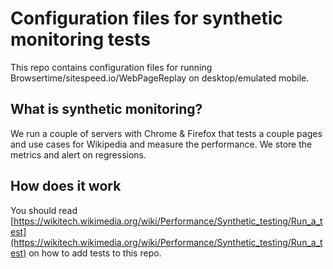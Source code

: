 # Configuration files for synthetic monitoring tests

This repo contains configuration files for running Browsertime/sitespeed.io/WebPageReplay on desktop/emulated mobile.

## What is synthetic monitoring?

We run a couple of servers with Chrome & Firefox that tests a couple pages and use cases for Wikipedia and measure the performance. We store the metrics and alert on regressions.

## How does it work

You should read [https://wikitech.wikimedia.org/wiki/Performance/Synthetic_testing/Run_a_test](https://wikitech.wikimedia.org/wiki/Performance/Synthetic_testing/Run_a_test) on how to add tests to this repo.